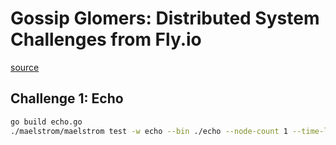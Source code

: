 # Gossip Glomers: Distributed System Challenges from Fly.io
[source](https://fly.io/dist-sys/)

## Challenge 1: Echo
```sh
go build echo.go
./maelstrom/maelstrom test -w echo --bin ./echo --node-count 1 --time-limit 10
```

